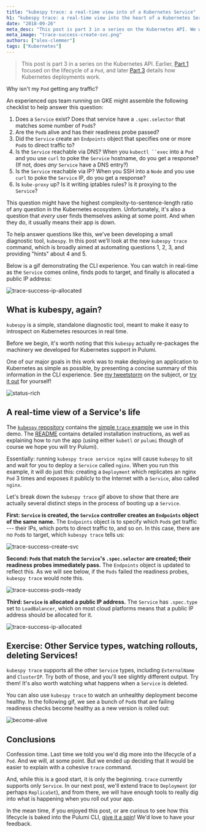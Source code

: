 ```yaml
---
title: "kubespy trace: a real-time view into of a Kubernetes Service"
h1: "kubespy trace: a real-time view into the heart of a Kubernetes Service"
date: "2018-09-26"
meta_desc: "This post is part 3 in a series on the Kubernetes API. We will take a look at a diagnostic tool we've developed called Kubespy."
meta_image: "trace-success-create-svc.png"
authors: ["alex-clemmer"]
tags: ["Kubernetes"]
---
```


<p><!-- spacer --></p>

> This post is part 3 in a series on the Kubernetes API. Earlier,
> [Part 1](/blog/kubespy-and-the-lifecycle-of-a-kubernetes-pod-in-four-images/)
> focused on the lifecycle of a `Pod`, and later
> [Part 3](/blog/how-do-kubernetes-deployments-work-an-adversarial-perspective/)
> details how Kubernetes deployments work.

Why isn't my `Pod` getting any traffic?

An experienced ops team running on GKE might assemble the following
checklist to help answer this question:

1. Does a `Service` exist? Does that service have a `.spec.selector`
    that matches some number of `Pod`s?
2. Are the `Pod`s alive and has their readiness probe passed?
3. Did the `Service` create an `Endpoints` object that specifies one or
    more `Pod`s to direct traffic to?
4. Is the `Service` reachable via DNS? When you `kubectl ``exec` into a
    `Pod` and you use `curl` to poke the `Service` hostname, do you get
    a response? (If not, does *any* `Service` have a DNS entry?)
5. Is the `Service` reachable via IP? When you SSH into a `Node` and
    you use `curl` to poke the `Service` IP, do you get a response?
6. Is `kube-proxy` up? Is it writing iptables rules? Is it proxying to
    the `Service`?

This question might have the highest complexity-to-sentence-length ratio
of any question in the Kubernetes ecosystem. Unfortunately, it's also a
question that *every* user finds themselves asking at some point. And
when they do, it usually means their app is down.

To help answer questions like this, we've been developing a small
diagnostic tool, `kubespy`. In this post we'll look at the new
`kubespy trace` command, which is broadly aimed at automating questions
1, 2, 3, and providing "hints" about 4 and 5.
<!--more-->

Below is a gif demonstrating the CLI experience. You can watch in
real-time as the `Service` comes online, finds pods to target, and
finally is allocated a public IP address:

![trace-success-ip-allocated](./trace-success-ip-allocated.gif)

## What is kubespy, again?

`kubespy` is a simple, standalone diagnostic tool, meant to make it easy
to introspect on Kubernetes resources in real time.

Before we begin, it's worth noting that this `kubespy` actually
re-packages the machinery we developed for Kubernetes support in
Pulumi.

One of our major goals in this work was to make deploying an application
to Kubernetes as simple as possible, by presenting a concise summary of
this information in the CLI experience. See
[my tweetstorm](https://twitter.com/hausdorff_space/status/1039940379301179392)
on the subject, or [try it out](/kubernetes/) for
yourself!

![status-rich](./status-rich.gif)

## A real-time view of a Service's life

The [`kubespy` repository](https://github.com/pulumi/kubespy) contains
the [simple `trace` example](https://github.com/pulumi/kubespy/tree/master/examples/trivial-service-trace-example)
we use in this demo. The
[README](https://github.com/pulumi/kubespy/tree/master/examples/trivial-service-trace-example)
contains detailed installation instructions, as well as explaining how
to run the app (using either `kubetl` or `pulumi` though of course we
hope you will try Pulumi).

Essentially: running `kubespy trace service nginx` will cause `kubespy`
to sit and wait for you to deploy a `Service` called `nginx`. When you
run this example, it will do just this: creating a `Deployment` which
replicates an nginx `Pod` 3 times and exposes it publicly to the
Internet with a `Service`, also called `nginx`.

Let's break down the `kubespy trace` gif above to show that there are
actually several distinct steps in the process of booting up a
`Service`.

**First: `Service` is created, the `Service` controller creates an
`Endpoints` object of the same name.** The `Endpoints` object is to
specify which `Pod`s get traffic --- their IPs, which ports to direct
traffic to, and so on. In this case, there are no `Pod`s to target,
which `kubespy trace` tells us:

![trace-success-create-svc](./trace-success-create-svc.gif)

**Second: `Pod`s that match the `Service`'s `.spec.selector` are
created; their readiness probes immediately pass.** The `Endpoints`
object is updated to reflect this. As we will see below, if the `Pods`
failed the readiness probes, `kubespy trace` would note this.

![trace-success-pods-ready](./trace-success-pods-ready.gif)

**Third: `Service` is allocated a public IP address.** The `Service` has
`.spec.type` set to `LoadBalancer`, which on most cloud platforms means
that a public IP address should be allocated for it.

![trace-success-ip-allocated](./trace-success-ip-allocated.gif)

## Exercise: Other Service types, watching rollouts, deleting Services!

`kubespy trace` supports all the other `Service` types, including
`ExternalName` and `ClusterIP`. Try both of those, and you'll see
slightly different output. Try them! It's also worth watching what
happens when a `Service` is deleted.

You can also use `kubespy trace` to watch an unhealthy deployment become
healthy. In the following gif, we see a bunch of `Pod`s that are failing
readiness checks become healthy as a new version is rolled out:

![become-alive](./become-alive.gif)

## Conclusions

Confession time. Last time we told you we'd dig more into the lifecycle
of a `Pod`. And we will, at some point. But we ended up deciding that it
would be easier to explain with a cohesive `trace` command.

And, while this is a good start, it is only the beginning. `trace`
currently supports only `Service`. In our next post, we'll extend trace
to `Deployment` (or perhaps `ReplicaSet`), and from there, we will have
enough tools to really dig into what is happening when you roll out your
app.

In the mean time, if you enjoyed this post, or are curious to see how
this lifecycle is baked into the Pulumi CLI, [give it a spin](/kubernetes/)!
We'd love to have your feedback.

